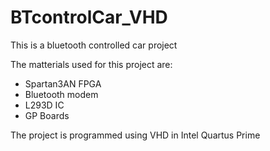 # BTcontrolCar_VHD

This is a bluetooth controlled car project


The matterials used for this project are:
  - Spartan3AN FPGA 
  - Bluetooth modem 
  - L293D IC 
  - GP Boards 
  
The project is programmed using VHD in Intel Quartus Prime  

